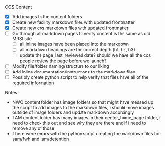 COS Content

- [x] Add images to the content folders
- [x] Create new facility markdown files with updated frontmatter
- [x] Create new cos markdown files with updated frontmatter
- [ ] Go through all markdown pages to verify content is the same as old MRSI site
  - [ ] all inline images have been placed into the markdown
  - [ ] all markdown headings are the correct depth (h1, h2, h3)
  - [ ] update the page_last_reviewed date? should we have all the cos people review the page before we launch?
- [ ] Modify file/folder naming/structure to our liking
- [ ] Add inline documentation/instructions to the markdown files
- [ ] Possibly create python script to help verify that files have all of the required information

Notes

- NWO content folder has image folders so that might have messed up the script to add images to the markdown files, i should move images outside of image folders and update markdown accordingly
- TAM content folder has many images in their center_home_page folder, i need to check this out and see why they are there and if i need to remove any of those
- There were errors with the python script creating the markdown files for sam/fwh and tam/detention
